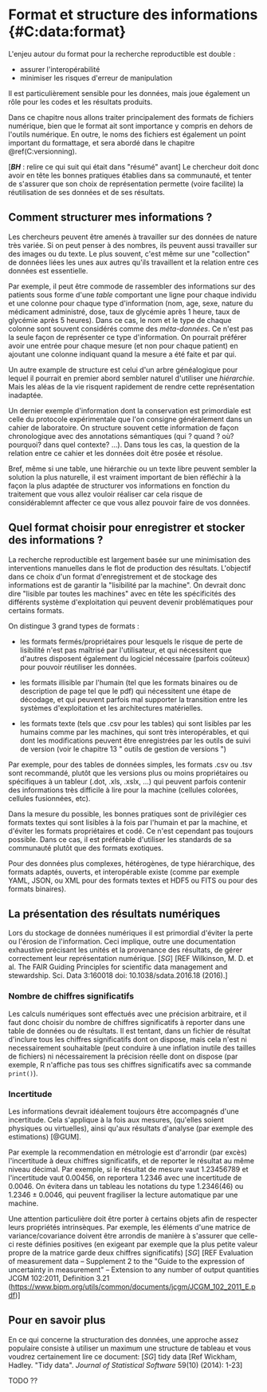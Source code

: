 # Format et structure des informations {#C:data:format}

L'enjeu autour du format pour la recherche reproductible est double : 

 - assurer l'interopérabilité
 - minimiser les risques d'erreur de manipulation
 
Il est particulièrement sensible pour les données, mais joue également un rôle 
pour les codes et les résultats produits.

Dans ce chapitre nous allons traiter principalement des formats de fichiers numérique,
bien que le format ait sont importance y compris en dehors de l'outils numérique.
En outre, le  noms des fichiers est également un point important du formattage, et
sera abordé dans le chapitre \@ref(C:versionning).

[***BH*** : relire ce qui suit qui était dans "résumé" avant] Le chercheur doit donc avoir en tête les bonnes pratiques établies dans sa communauté, et 
tenter de s'assurer que son choix de représentation permette (voire facilite)
la réutilisation de ses données et de ses résultats.

## Comment structurer mes informations ?

Les chercheurs peuvent être amenés à travailler sur des données de
nature très variée. Si on peut penser à des nombres, ils peuvent aussi
travailler sur des images ou du texte. Le plus souvent, c'est même sur
une "collection" de données liées les unes aux autres qu'ils
travaillent et la relation entre ces données est essentielle. 

Par exemple, il peut être commode de rassembler des informations sur
des patients sous forme d'une *table* comportant une ligne pour chaque
individu et une colonne pour chaque type d'information (nom, age,
sexe, nature du médicament administré, dose, taux de glycémie après 1
heure, taux de glycémie après 5 heures). Dans ce cas, le nom et le
type de chaque colonne sont souvent considérés comme des
*méta-données*. Ce n'est pas la seule façon de représenter ce type
d'information. On pourrait préférer avoir une entrée pour chaque
mesure (et non pour chaque patient) en ajoutant une colonne indiquant
quand la mesure a été faite et par qui. 

Un autre example de structure est celui d'un arbre généalogique pour
lequel il pourrait en premier abord sembler naturel d'utiliser une
*hiérarchie*. Mais les aléas de la vie risquent rapidement de rendre
cette représentation inadaptée.

Un dernier exemple d'information dont la conservation est primordiale
est celle du protocole expérimentale que l'on consigne généralement
dans un cahier de laboratoire. On structure souvent cette information
de façon chronologique avec des annotations sémantiques (qui ? quand ?
où? pourquoi? dans quel contexte? ...). Dans tous les cas, la question
de la relation entre ce cahier et les données doit être posée et
résolue.

Bref, même si une table, une hiérarchie ou un texte libre peuvent
sembler la solution la plus naturelle, il est vraiment important de
bien réfléchir à la façon la plus adaptée de structurer vos
informations en fonction du traitement que vous allez vouloir réaliser
car cela risque de considérablemnt affecter ce que vous allez pouvoir
faire de vos données.

## Quel format choisir pour enregistrer et stocker des informations ?

La recherche reproductible est largement basée sur une minimisation des interventions 
manuelles dans le flot de production des résultats. L'objectif dans ce choix d'un 
format d'enregistrement et de stockage des informations est de garantir la "lisibilité
par la machine". On devrait donc dire "lisible par toutes les machines" avec  en tête
les spécificités des différents système d'exploitation qui peuvent devenir problématiques
pour certains formats. 

On distingue 3 grand types de formats :

 - les formats fermés/propriétaires pour lesquels le risque de perte de lisibilité 
 n'est pas maîtrisé par l'utilisateur, et qui nécessitent que d'autres disposent 
 également du logiciel nécessaire (parfois coûteux) pour pouvoir réutiliser les données.
  
 - les formats illisible par l'humain (tel que les formats binaires ou de description de 
 page tel que le pdf) qui nécessitent une étape de décodage, et qui peuvent parfois mal 
 supporter la transition entre les systèmes d'exploitation et les architectures matérielles. 
 
 - les formats texte (tels que .csv pour les tables) qui sont lisibles par les humains comme par les 
 machines, qui sont très interopérables, et qui dont les modifications peuvent être 
 enregistrées par les outils de suivi de version (voir le chapitre 13 " outils de gestion 
 de versions ")

Par exemple, pour des tables de données simples, les formats .csv ou .tsv sont recommandé, 
plutôt que les versions plus ou moins propriétaires ou spécifiques à un tableur (.dot, .xls, 
.xslx, ...) qui peuvent parfois contenir des informations très difficile à lire pour la machine
(cellules colorées, cellules fusionnées, etc).

Dans la mesure du possible, les bonnes pratiques sont de privilégier ces formats textes qui sont 
lisibles à la fois par l'humain et par la machine, et d'éviter les formats propriétaires et codé.
Ce n'est cependant pas toujours possible. Dans ce cas, il est préférable d'utiliser les standards
de sa communauté plutôt que des formats exotiques.

Pour des données plus complexes, hétérogènes, de type hiérarchique, des formats adaptés, 
ouverts, et interopérable existe (comme par exemple YAML, JSON, ou XML pour des
formats textes et HDF5 ou FITS ou pour des formats binaires).

## La présentation des résultats numériques

Lors du stockage de données numériques il est primordial d'éviter la perte ou l'érosion 
de l'information. Ceci implique, outre une documentation exhaustive précisant
les unités et la provenance des résultats, de gérer correctement leur représentation 
numérique. [*SG*] [REF Wilkinson, M. D. et al. The FAIR Guiding Principles for scientific
data management and stewardship. Sci. Data 3:160018 doi:
10.1038/sdata.2016.18 (2016).]

### Nombre de chiffres significatifs

Les calculs numériques sont effectués avec une précision arbitraire, et il faut donc 
choisir du nombre de chiffres significatifs à reporter dans une table de données ou de 
résultats. Il est tentant, dans un fichier de résultat d'inclure tous les chiffres 
significatifs dont on dispose, mais cela n'est ni necessairement souhaitable (peut conduire 
à une inflation inutile des tailles de fichiers) ni nécessairement la précision réelle
dont on dispose (par exemple, R n'affiche pas tous ses chiffres significatifs avec 
sa commande `print()`). 


### Incertitude

Les informations devrait idéalement toujours être accompagnés d'une incertitude. Cela 
s'applique à la fois aux mesures, (qu'elles soient physiques ou virtuelles), ainsi qu'aux 
résultats d'analyse (par exemple des estimations) [@GUM].

Par exemple la recommendation en métrologie est d'arrondir (par excès) l'incertitude à 
deux chiffres significatifs, et de reporter le résultat au même niveau décimal. Par exemple, 
si le résultat de mesure vaut 1.23456789 et l'incertitude vaut 0.00456, on reportera 1.2346 
avec une incertitude de 0.0046. On évitera dans un tableau les notations du type $1.2346(46)$ 
ou $1.2346 \pm 0.0046$, qui peuvent fragiliser la lecture automatique par une machine.

Une attention particulière doit être porter à certains objets afin de respecter leurs propriétés
intrinsèques. Par exemple, les éléments d'une matrice de variance/covariance doivent être
arrondis de manière à s'assurer que celle-ci reste définies positives (en exigeant par exemple 
que la plus petite valeur propre de la matrice garde deux chiffres significatifs) [*SG*] 
[REF Evaluation of measurement data – Supplement 2 to the "Guide to the expression of 
uncertainty in measurement" – Extension to any number of output quantities JCGM 102:2011, Definition 3.21  
(https://www.bipm.org/utils/common/documents/jcgm/JCGM_102_2011_E.pdf)]


## Pour en savoir plus

En ce qui concerne la structuration des données, une approche assez
populaire consiste à utiliser un maximum une structure de tableau et
vous voudrez certainement lire ce document:
[*SG*] tidy data [Ref Wickham, Hadley. "Tidy data". *Journal of Statistical Software* 59(10) (2014): 1-23]

TODO ??
